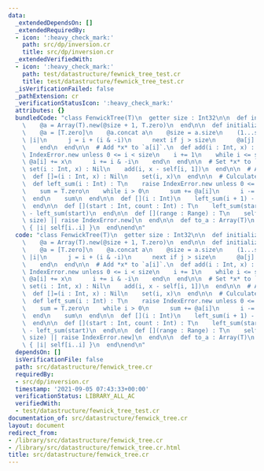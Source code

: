 ```yaml
---
data:
  _extendedDependsOn: []
  _extendedRequiredBy:
  - icon: ':heavy_check_mark:'
    path: src/dp/inversion.cr
    title: src/dp/inversion.cr
  _extendedVerifiedWith:
  - icon: ':heavy_check_mark:'
    path: test/datastructure/fewnick_tree_test.cr
    title: test/datastructure/fewnick_tree_test.cr
  _isVerificationFailed: false
  _pathExtension: cr
  _verificationStatusIcon: ':heavy_check_mark:'
  attributes: {}
  bundledCode: "class FenwickTree(T)\n  getter size : Int32\n\n  def initialize(@size)\n\
    \    @a = Array(T).new(@size + 1, T.zero)\n  end\n\n  def initialize(a : Array(T))\n\
    \    @a = [T.zero]\n    @a.concat a\n    @size = a.size\n    (1...size).each do\
    \ |i|\n      j = i + (i & -i)\n      next if j > size\n      @a[j] += @a[i]\n\
    \    end\n  end\n\n  # Add *x* to `a[i]`.\n  def add(i : Int, x) : Nil\n    raise\
    \ IndexError.new unless 0 <= i < size\n    i += 1\n    while i <= size\n     \
    \ @a[i] += x\n      i += i & -i\n    end\n  end\n\n  # Set *x* to `a[i]`.\n  def\
    \ set(i : Int, x) : Nil\n    add(i, x - self[i, 1])\n  end\n\n  # Alias for `set`\n\
    \  def []=(i : Int, x) : Nil\n    set(i, x)\n  end\n\n  # Culculates sum of `a[0...i]`.\n\
    \  def left_sum(i : Int) : T\n    raise IndexError.new unless 0 <= i <= size\n\
    \    sum = T.zero\n    while i > 0\n      sum += @a[i]\n      i -= i & -i\n  \
    \  end\n    sum\n  end\n\n  def [](i : Int)\n    left_sum(i + 1) - left_sum(i)\n\
    \  end\n\n  def [](start : Int, count : Int) : T\n    left_sum(start + count)\
    \ - left_sum(start)\n  end\n\n  def [](range : Range) : T\n    self[*Indexable.range_to_index_and_count(range,\
    \ size) || raise IndexError.new]\n  end\n\n  def to_a : Array(T)\n    (0...size).map\
    \ { |i| self[i..i] }\n  end\nend\n"
  code: "class FenwickTree(T)\n  getter size : Int32\n\n  def initialize(@size)\n\
    \    @a = Array(T).new(@size + 1, T.zero)\n  end\n\n  def initialize(a : Array(T))\n\
    \    @a = [T.zero]\n    @a.concat a\n    @size = a.size\n    (1...size).each do\
    \ |i|\n      j = i + (i & -i)\n      next if j > size\n      @a[j] += @a[i]\n\
    \    end\n  end\n\n  # Add *x* to `a[i]`.\n  def add(i : Int, x) : Nil\n    raise\
    \ IndexError.new unless 0 <= i < size\n    i += 1\n    while i <= size\n     \
    \ @a[i] += x\n      i += i & -i\n    end\n  end\n\n  # Set *x* to `a[i]`.\n  def\
    \ set(i : Int, x) : Nil\n    add(i, x - self[i, 1])\n  end\n\n  # Alias for `set`\n\
    \  def []=(i : Int, x) : Nil\n    set(i, x)\n  end\n\n  # Culculates sum of `a[0...i]`.\n\
    \  def left_sum(i : Int) : T\n    raise IndexError.new unless 0 <= i <= size\n\
    \    sum = T.zero\n    while i > 0\n      sum += @a[i]\n      i -= i & -i\n  \
    \  end\n    sum\n  end\n\n  def [](i : Int)\n    left_sum(i + 1) - left_sum(i)\n\
    \  end\n\n  def [](start : Int, count : Int) : T\n    left_sum(start + count)\
    \ - left_sum(start)\n  end\n\n  def [](range : Range) : T\n    self[*Indexable.range_to_index_and_count(range,\
    \ size) || raise IndexError.new]\n  end\n\n  def to_a : Array(T)\n    (0...size).map\
    \ { |i| self[i..i] }\n  end\nend\n"
  dependsOn: []
  isVerificationFile: false
  path: src/datastructure/fenwick_tree.cr
  requiredBy:
  - src/dp/inversion.cr
  timestamp: '2021-09-05 07:43:33+00:00'
  verificationStatus: LIBRARY_ALL_AC
  verifiedWith:
  - test/datastructure/fewnick_tree_test.cr
documentation_of: src/datastructure/fenwick_tree.cr
layout: document
redirect_from:
- /library/src/datastructure/fenwick_tree.cr
- /library/src/datastructure/fenwick_tree.cr.html
title: src/datastructure/fenwick_tree.cr
---
```

